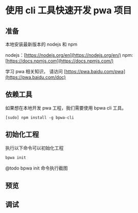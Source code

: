 # 使用 cli 工具快速开发 pwa 项目

## 准备

本地安装最新版本的 nodejs 和 npm

nodejs：[https://nodejs.org/en](https://nodejs.org/en/)
npm: [https://docs.npmjs.com](https://docs.npmjs.com/)

学习 pwa 相关知识， 请访问 [https://pwa.baidu.com/pwa](https://pwa.baidu.com/doc)


## 依赖工具

如果想在本地开发 pwa 工程，我们需要使用 bpwa cli 工具。

```base
[sudo] npm install -g bpwa-cli

```

## 初始化工程

执行以下命令可以初始化工程

```bash
bpwa init
```

@todo bpwa init 命令执行截图



## 预览


## 调试
